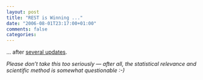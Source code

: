 ```yaml
---
layout: post
title: "REST is Winning ..."
date: "2006-08-01T23:17:00+01:00"
comments: false
categories: 
---
```


<p>&#8230; after <a href="/blog/st/2006/07/31/rest_vs_ws_statistics.html">several updates</a>.</p>

<p><em>Please don&#8217;t take this too seriously &#8212; after all, the statistical relevance and scientific method is somewhat questionable :-)</em></p>


